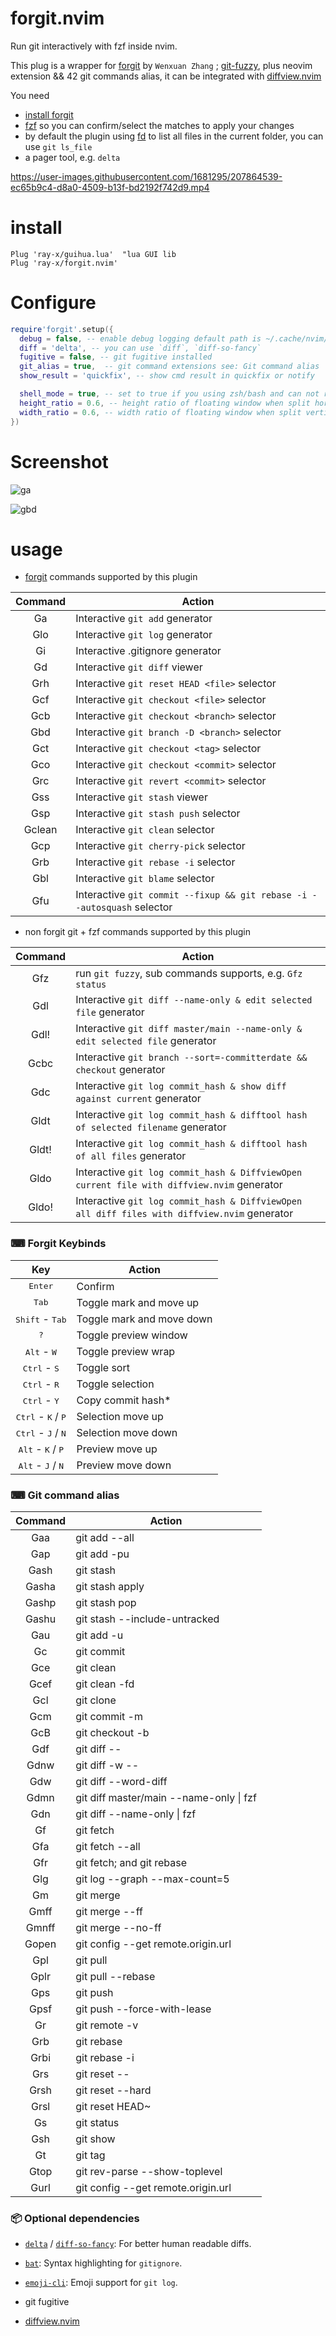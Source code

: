 # forgit.nvim

Run git interactively with fzf inside nvim.

This plug is a wrapper for [forgit](https://github.com/wfxr/forgit) by `Wenxuan Zhang` ; [git-fuzzy](https://github.com/bigH/git-fuzzy), plus neovim extension && 42 git commands alias, it can be integrated with [diffview.nvim](https://github.com/sindrets/diffview.nvim)

You need

- [install forgit](https://github.com/wfxr/forgit)
- [fzf](https://github.com/junegunn/fzf) so you can confirm/select the matches to apply your changes
- by default the plugin using [fd](https://github.com/sharkdp/fd) to list all files in the current folder, you can use
  `git ls_file`
- a pager tool, e.g. `delta`

https://user-images.githubusercontent.com/1681295/207864539-ec65b9c4-d8a0-4509-b13f-bd2192f742d9.mp4

# install

```
Plug 'ray-x/guihua.lua'  "lua GUI lib
Plug 'ray-x/forgit.nvim'
```

# Configure

```lua
require'forgit'.setup({
  debug = false, -- enable debug logging default path is ~/.cache/nvim/forgit.log
  diff = 'delta', -- you can use `diff`, `diff-so-fancy`
  fugitive = false, -- git fugitive installed
  git_alias = true,  -- git command extensions see: Git command alias
  show_result = 'quickfix', -- show cmd result in quickfix or notify

  shell_mode = true, -- set to true if you using zsh/bash and can not run forgit commands
  height_ratio = 0.6, -- height ratio of floating window when split horizontally
  width_ratio = 0.6, -- width ratio of floating window when split vertically
})
```

# Screenshot

![ga](https://user-images.githubusercontent.com/1681295/207861513-4a22c804-0e4c-46f5-92a1-f1d0c8d5e02a.jpg)

![gbd](https://user-images.githubusercontent.com/1681295/207861692-8c756b00-6e29-4e41-8fd4-dbf8b604fb7a.jpg)


# usage

- [forgit](https://github.com/wfxr/forgit) commands supported by this plugin

| Command               | Action                    |
| :-------------------: | ------------------------- |
|Ga      | Interactive `git add` generator |
|Glo     | Interactive `git log` generator |
|Gi      | Interactive .gitignore generator |
|Gd      | Interactive `git diff` viewer |
|Grh     | Interactive `git reset HEAD <file>` selector |
|Gcf     | Interactive `git checkout <file>` selector |
|Gcb     | Interactive `git checkout <branch>` selector |
|Gbd     | Interactive `git branch -D <branch>` selector |
|Gct     | Interactive `git checkout <tag>` selector |
|Gco     | Interactive `git checkout <commit>` selector |
|Grc     | Interactive `git revert <commit>` selector |
|Gss     | Interactive `git stash` viewer |
|Gsp     | Interactive `git stash push` selector |
|Gclean  | Interactive `git clean` selector |
|Gcp     | Interactive `git cherry-pick` selector |
|Grb     | Interactive `git rebase -i` selector |
|Gbl     | Interactive `git blame` selector |
|Gfu     | Interactive `git commit --fixup && git rebase -i --autosquash` selector |

- non forgit git + fzf commands supported by this plugin

| Command               | Action                    |
| :-------------------: | ------------------------- |
|Gfz     | run `git fuzzy`, sub commands supports, e.g. `Gfz status` |
|Gdl     | Interactive `git diff --name-only & edit selected file` generator |
|Gdl!    | Interactive `git diff master/main --name-only & edit selected file` generator |
|Gcbc    | Interactive `git branch --sort=-committerdate && checkout` generator |
|Gdc     | Interactive `git log commit_hash & show diff against current` generator |
|Gldt    | Interactive `git log commit_hash & difftool hash of selected filename` generator |
|Gldt!    | Interactive `git log commit_hash & difftool hash of all files` generator |
|Gldo    | Interactive `git log commit_hash & DiffviewOpen current file with diffview.nvim` generator |
|Gldo!    | Interactive `git log commit_hash & DiffviewOpen all diff files with diffview.nvim` generator |

### ⌨  Forgit Keybinds

| Key                                           | Action                    |
| :-------------------------------------------: | ------------------------- |
| <kbd>Enter</kbd>                              | Confirm                   |
| <kbd>Tab</kbd>                                | Toggle mark and move up   |
| <kbd>Shift</kbd> - <kbd>Tab</kbd>             | Toggle mark and move down |
| <kbd>?</kbd>                                  | Toggle preview window     |
| <kbd>Alt</kbd> - <kbd>W</kbd>                 | Toggle preview wrap       |
| <kbd>Ctrl</kbd> - <kbd>S</kbd>                | Toggle sort               |
| <kbd>Ctrl</kbd> - <kbd>R</kbd>                | Toggle selection          |
| <kbd>Ctrl</kbd> - <kbd>Y</kbd>                | Copy commit hash*         |
| <kbd>Ctrl</kbd> - <kbd>K</kbd> / <kbd>P</kbd> | Selection move up         |
| <kbd>Ctrl</kbd> - <kbd>J</kbd> / <kbd>N</kbd> | Selection move down       |
| <kbd>Alt</kbd> - <kbd>K</kbd> / <kbd>P</kbd>  | Preview move up           |
| <kbd>Alt</kbd> - <kbd>J</kbd> / <kbd>N</kbd>  | Preview move down         |


### ⌨  Git command alias


| Command               | Action                    |
| :-------------------: | ------------------------- |
|Gaa| git add --all|
|Gap| git  add -pu |
|Gash| git  stash |
|Gasha| git  stash apply |
|Gashp| git  stash pop |
|Gashu| git  stash --include-untracked |
|Gau| git  add -u |
|Gc| git  commit |
|Gce| git  clean |
|Gcef| git  clean -fd |
|Gcl| git  clone |
|Gcm| git  commit -m |
|GcB| git checkout -b <branch> |
|Gdf| git  diff -- |
|Gdnw| git  diff -w -- |
|Gdw| git  diff --word-diff |
|Gdmn| git  diff master/main --name-only \| fzf |
|Gdn| git  diff --name-only \| fzf |
|Gf| git  fetch |
|Gfa| git  fetch --all |
|Gfr| git  fetch; and git rebase |
|Glg| git  log --graph --max-count=5 |
|Gm| git  merge |
|Gmff| git  merge --ff |
|Gmnff| git  merge --no-ff |
|Gopen| git  config --get remote.origin.url | xargs open |
|Gpl| git  pull |
|Gplr| git  pull --rebase |
|Gps| git  push |
|Gpsf| git  push --force-with-lease |
|Gr| git  remote -v |
|Grb| git  rebase |
|Grbi| git  rebase -i |
|Grs| git  reset -- |
|Grsh| git  reset --hard |
|Grsl| git  reset HEAD~ |
|Gs| git  status |
|Gsh| git  show |
|Gt| git  tag |
|Gtop| git  rev-parse --show-toplevel |
|Gurl| git  config --get remote.origin.url |

### 📦 Optional dependencies

- [`delta`](https://github.com/dandavison/delta) / [`diff-so-fancy`](https://github.com/so-fancy/diff-so-fancy): For better human readable diffs.

- [`bat`](https://github.com/sharkdp/bat.git): Syntax highlighting for `gitignore`.

- [`emoji-cli`](https://github.com/wfxr/emoji-cli): Emoji support for `git log`.

- git fugitive

- [diffview.nvim](https://github.com/sindrets/diffview.nvim)

